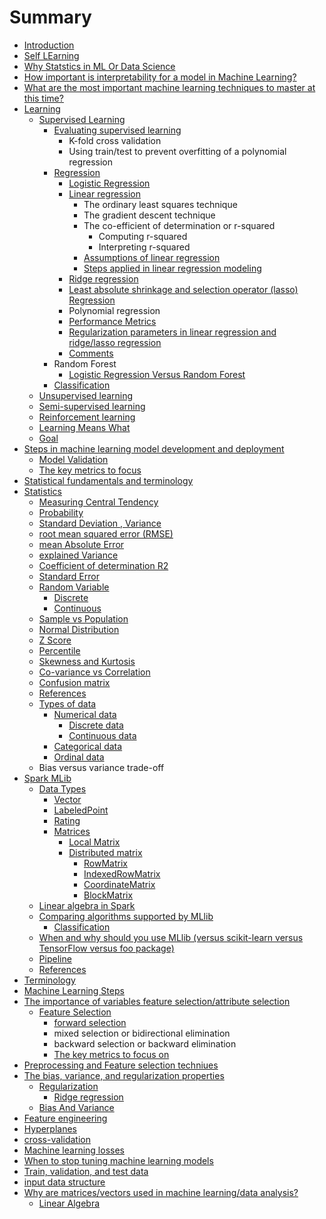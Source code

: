 # Summary

* [Introduction](README.md)
* [Self LEarning](self-learning.md)
* [Why Statstics in ML Or Data Science](why-statstics-in-ml-or-data-science.md)
* [How important is interpretability for a model in Machine Learning?](how-important-is-interpretability-for-a-model-in-machine-learning.md)
* [What are the most important machine learning techniques to master at this time?](what-are-the-most-important-machine-learning-techniques-to-master-at-this-time.md)
* [Learning](learning.md)
  * [Supervised Learning](learning/supervised-learning.md)
    * [Evaluating supervised learning](learning/supervised-learning/evaluating-supervised-learning.md)
      * K-fold cross validation
      * Using train/test to prevent overfitting of a polynomial regression
    * [Regression](learning/supervised-learning/regression.md)
      * [Logistic Regression](learning/supervised-learning/logistic-regression.md)
      * [Linear regression](learning/supervised-learning/linear-regression.md)
        * The ordinary least squares technique
        * The gradient descent technique
        * The co-efficient of determination or r-squared
          * Computing r-squared
          * Interpreting r-squared
        * [Assumptions of linear regression](learning/supervised-learning/linear-regression/assumptions-of-linear-regression.md)
        * [Steps applied in linear regression modeling](learning/supervised-learning/linear-regression/steps-applied-in-linear-regression-modeling.md)
      * [Ridge regression](learning/supervised-learning/ridge-regression.md)
      * [Least absolute shrinkage and selection operator \(lasso\) Regression](learning/supervised-learning/least-absolute-shrinkage-and-selection-operator-lasso-regression.md)
      * Polynomial regression
      * [Performance Metrics](learning/supervised-learning/performance-metrics.md)
      * [Regularization parameters in linear regression and ridge/lasso regression](learning/supervised-learning/regularization-parameters-in-linear-regression-and-ridgelasso-regression.md)
      * [Comments](learning/supervised-learning/comments.md)
    * Random Forest
      * [Logistic Regression Versus Random Forest](learning/supervised-learning/logistic-regression-versus-random-forest.md)
    * [Classification](learning/supervised-learning/classification.md)
  * [Unsupervised learning](learning/unsupervised-learning.md)
  * [Semi-supervised learning](learning/semi-supervised-learning.md)
  * [Reinforcement learning](learning/reinforcement-learning.md)
  * [Learning Means What](learning/learning-means-what.md)
  * [Goal](learning/goal.md)
* [Steps in machine learning model development and deployment](steps-in-machine-learning-model-development-and-deployment.md)
  * [Model Validation](steps-in-machine-learning-model-development-and-deployment/model-validation.md)
  * [The key metrics to focus](steps-in-machine-learning-model-development-and-deployment/the-key-metrics-to-focus-on.md)
* [Statistical fundamentals and terminology ](statistical-fundamentals-and-terminology.md)
* [Statistics](statistics.md)
  * [Measuring Central Tendency](statistics/measuring-central-tendency.md)
  * [Probability](statistics/probability.md)
  * [Standard Deviation , Variance](statistics/standard-deviation-variance.md)
  * [root mean squared error \(RMSE\)](statistics/root-mean-squared-error-rmse.md)
  * [mean Absolute Error](statistics/mean-absolute-error.md)
  * [explained Variance](statistics/explained-variance.md)
  * [Coefficient of determination R2 ](statistics/coefficient-of-determination-r2.md)
  * [Standard Error](statistics/standard-error.md)
  * [Random Variable](statistics/random-variable.md)
    * [Discrete](statistics/random-variable/discrete.md)
    * [Continuous](statistics/random-variable/continuous.md)
  * [Sample vs Population](statistics/sample-vs-population.md)
  * [Normal Distribution](statistics/normal-distribution.md)
  * [Z Score](statistics/z-score.md)
  * [Percentile](statistics/percentile.md)
  * [Skewness and Kurtosis](statistics/skewness-and-kurtosis.md)
  * [Co-variance vs Correlation](statistics/co-variance-vs-correlation.md)
  * [Confusion matrix](statistics/confusion-matrix.md)
  * [References](statistics/references.md)
  * [Types of data](statistics/types-of-data.md)
    * [Numerical data](statistics/types-of-data/numerical-data.md)
      * [Discrete data](statistics/types-of-data/numerical-data/discrete-data.md)
      * [Continuous data](statistics/types-of-data/numerical-data/continuous-data.md)
    * [Categorical data](statistics/types-of-data/categorical-data.md)
    * [Ordinal data](statistics/types-of-data/ordinal-data.md)
  * Bias versus variance trade-off
* [Spark MLib](mlib.md)
  * [Data Types](mlib/data-types.md)
    * [Vector](mlib/data-types/vector.md)
    * [LabeledPoint ](mlib/data-types/labeledpoint.md)
    * [Rating ](mlib/data-types/rating.md)
    * [Matrices](mlib/data-types/matrices.md)
      * [Local Matrix](mlib/data-types/matrices/local-matrix.md)
      * [Distributed matrix](mlib/data-types/matrices/distributed-matrix.md)
        * [RowMatrix](mlib/data-types/matrices/distributed-matrix/rowmatrix.md)
        * [IndexedRowMatrix](mlib/data-types/matrices/distributed-matrix/indexedrowmatrix.md)
        * [CoordinateMatrix](mlib/data-types/matrices/distributed-matrix/coordinatematrix.md)
        * [BlockMatrix](mlib/data-types/matrices/distributed-matrix/blockmatrix.md)
  * [Linear algebra in Spark ](mlib/linear-algebra-in-spark.md)
  * [Comparing algorithms supported by MLlib](mlib/comparing-algorithms-supported-by-mllib.md)
    * [Classification](mlib/classification.md)
  * [When and why should you use MLlib \(versus scikit-learn versus TensorFlow versus foo package\)](mlib/when-and-why-should-you-use-mllib-versus-scikit-learn-versus-tensorflow-versus-foo-package.md)
  * [Pipeline](mlib/pipeline.md)
  * [References](mlib/references.md)
* [Terminology](terminology.md)
* [Machine Learning Steps](machine-learning-steps.md)
* [The importance of variables feature selection/attribute selection](the-importance-of-variables-feature-selectionattribute-selection.md)
  * [Feature Selection](the-importance-of-variables-feature-selectionattribute-selection/feature-selection.md)
    * [forward selection](the-importance-of-variables-feature-selectionattribute-selection/feature-selection/forward-selection.md)
    * mixed selection or bidirectional elimination
    * backward selection or backward elimination
    * [The key metrics to focus on](the-importance-of-variables-feature-selectionattribute-selection/feature-selection/the-key-metrics-to-focus-on.md)
* [Preprocessing and Feature selection techniues](preprocessing-and.md)
* [The bias, variance, and regularization properties](the-bias-variance-and-regularization-properties.md)
  * [Regularization](the-bias-variance-and-regularization-properties/regularization.md)
    * [Ridge regression](the-bias-variance-and-regularization-properties/regularization/ridge-regression.md)
  * [Bias And Variance](the-bias-variance-and-regularization-properties/bias.md)
* [Feature engineering](feature-engineering.md)
* [Hyperplanes](hyperplanes.md)
* [cross-validation](cross-validation.md)
* [Machine learning losses](machine-learning-losses.md)
* [When to stop tuning machine learning models](when-to-stop-tuning-machine-learning-models.md)
* [Train, validation, and test data](train-validation-and-test-data.md)
* [input data structure](input-data-structure.md)
* [Why are matrices/vectors used in machine learning/data analysis?](why-are-matricesvectors-used-in-machine-learningdata-analysis.md)
  * [Linear Algebra](why-are-matricesvectors-used-in-machine-learningdata-analysis/linear-algebra.md)

